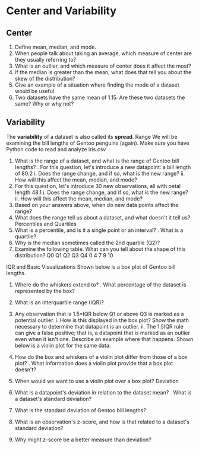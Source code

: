 # Center and Variability
## Center
1. Define mean, median, and mode.
2. When people talk about taking an average, which measure of center are they usually referring to?
3. What is an outlier, and which measure of center does it affect the most?
4. if the median is greater than the mean, what does that tell you about the skew of the distribution?
5. Give an example of a situation where finding the mode of a dataset would be useful.
6. Two datasets have the same mean of 1.15. Are these two datasets the same? Why or why not?

## Variability
The **variability** of a dataset is also called its **spread**.
Range
We will be examining the bill lengths of Gentoo penguins (again). Make sure you have Python code
to read and analyze iris.csv
1. What is the range of a dataset, and what is the range of Gentoo bill lengths?
. For this question, let's introduce a new datapoint: a bill length of 80.2
i. Does the range change, and if so, what is the new range?
ii. How will this affect the mean, median, and mode?
3. For this question, let's introduce 30 new observations, all with petal length 48.1
i. Does the range change, and if so, what is the new range?
ii. How will this affect the mean, median, and mode?
4. Based on your answers above, when do new data points affect the range?
5. What does the range tell us about a dataset, and what doesn't it tell us?
Percentiles and Quartiles
1. What is a percentile, and is it a single point or an interval?
. What is a quartile?
3. Why is the median sometimes called the 2nd quartile (Q2)?
4. Examine the following table. What can you tell about the shape of this distribution?
Q0 Q1 Q2 Q3 Q4
0 4 7 9 10

IQR and Basic Visualizations
Shown below is a box plot of Gentoo bill lengths.

1. Where do the whiskers extend to?
. What percentage of the dataset is represented by the box?
3. What is an interquartile range (IQR)?
4. Any observation that is 1.5*IQR below Q1 or above Q3 is marked as a potential outlier.
i. How is this displayed in the box plot? Show the math necessary to determine that datapoint is
an outlier.
ii. The 1.5IQR rule can give a false positive; that is, a datapoint that is marked as an outlier even
when it isn't one. Describe an example where that happens.
Shown below is a violin plot for the same data.

1. How do the box and whiskers of a violin plot differ from those of a box plot?
. What information does a violin plot provide that a box plot doesn't?
3. When would we want to use a violin plot over a box plot?
Deviation
1. What is a datapoint's deviation in relation to the dataset mean?
. What is a dataset's standard deviation?
3. What is the standard deviation of Gentoo bill lengths?
4. What is an observation's z-score, and how is that related to a dataset's standard deviation?
5. Why might z-score be a better measure than deviation?
